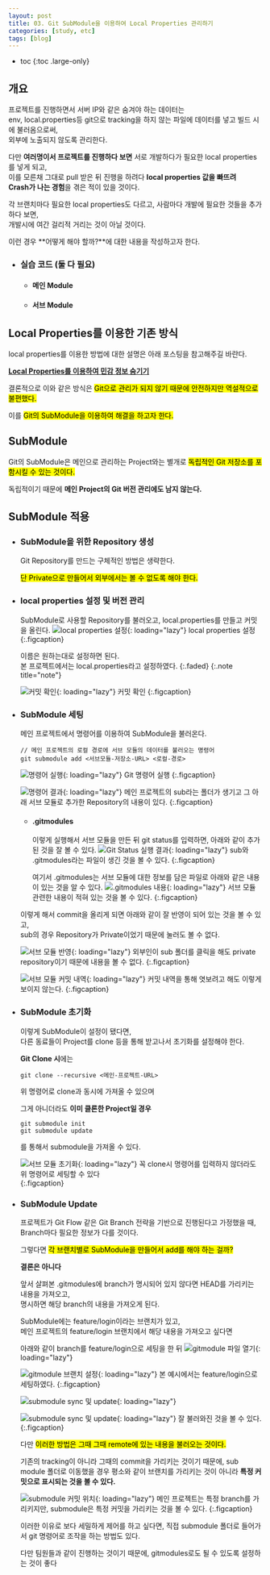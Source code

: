 ```yaml
---
layout: post
title: 03. Git SubModule을 이용하여 Local Properties 관리하기
categories: [study, etc]
tags: [blog]
---
```


- toc
{:toc .large-only}

## 개요

프로젝트를 진행하면서 서버 IP와 같은 숨겨야 하는 데이터는      
env, local.properties등 git으로 tracking을 하지 않는 파일에 데이터를 넣고 빌드 시에 불러옴으로써,     
외부에 노출되지 않도록 관리한다.

다만 **여러명이서 프로젝트를 진행하다 보면** 서로 개발하다가 필요한 local properties를 넣게 되고,     
이를 모른채 그대로 pull 받은 뒤 진행을 하려다 **local properties 값을 빠뜨려**     
**Crash가 나는 경험**을 겪은 적이 있을 것이다.

각 브랜치마다 필요한 local properties도 다르고, 사람마다 개발에 필요한 것들을 추가하다 보면,     
개발시에 여간 걸리적 거리는 것이 아닐 것이다.

이런 경우 **어떻게 해야 할까?**에 대한 내용을 작성하고자 한다.

+ ### 실습 코드 (둘 다 필요)
  + #### 메인 Module
     <a href="https://github.com/HangeulMansae/AndroidOriginModule" title="GitHub" class="no-mark-external" target="_blank" style="width: 3rem; height: 4rem; font-size: 1.4rem; line-height: 3rem; border-bottom-width: 2px;
    border-bottom-style: solid; text-decoration: none; padding: 0 0 .5rem 0;"> 
         <span class="icon-github"></span>
     </a>
  + #### 서브 Module
     <a href="https://github.com/HangeulMansae/AndroidSubModule" title="GitHub" class="no-mark-external" target="_blank" style="width: 3rem; height: 4rem; font-size: 1.4rem; line-height: 3rem; border-bottom-width: 2px;
    border-bottom-style: solid; text-decoration: none; padding: 0 0 .5rem 0;"> 
         <span class="icon-github"></span>
     </a>

## Local Properties를 이용한 기존 방식
local properties를 이용한 방법에 대한 설명은 아래 포스팅을 참고해주길 바란다.

[**Local Properties를 이용하여 민감 정보 숨기기**]("https://hangeulmansae.github.io/study/android/2024-12-14-4.-Local-Properties%EB%A5%BC-%EC%9D%B4%EC%9A%A9%ED%95%98%EC%97%AC-%EC%84%9C%EB%B2%84-IP-%EB%93%B1-%EB%AF%BC%EA%B0%90-%EC%A0%95%EB%B3%B4-%EC%88%A8%EA%B8%B0%EA%B8%B0/")

결론적으로 이와 같은 방식은 <mark>Git으로 관리가 되지 않기 때문에 안전하지만 역설적으로 불편했다.</mark>

이를 <mark>Git의 SubModule을 이용하여 해결을 하고자 한다.</mark>

## SubModule
Git의 SubModule은 메인으로 관리하는 Project와는 별개로 <mark>독립적인 Git 저장소를 포함시킬 수 있는 것이다.</mark>

독립적이기 때문에 **메인 Project의 Git 버전 관리에도 남지 않는다.**


## SubModule 적용
 + ### SubModule을 위한 Repository 생성
   Git Repository를 만드는 구체적인 방법은 생략한다.

   <mark>단 Private으로 만들어서 외부에서는 볼 수 없도록 해야 한다.</mark>

 + ### local properties 설정 및 버전 관리
    SubModule로 사용할 Repository를 불러오고, local.properties를 만들고 커밋을 올린다.
    ![local properties 설정](/assets/img/study/etc/Git%20SubModule을%20이용하여%20Local%20Properties%20관리하기/로컬프로퍼티%20설정.png){: loading="lazy"}
    local properties 설정
    {:.figcaption}    

    이름은 원하는대로 설정하면 된다.     
    본 프로젝트에서는 local.properties라고 설정하였다.
    {:.faded}
    {:.note title="note"} 

    ![커밋 확인](/assets/img/study/etc/Git%20SubModule을%20이용하여%20Local%20Properties%20관리하기/서브모듈%20커밋%20확인.png){: loading="lazy"}
    커밋 확인
    {:.figcaption}    

+ ### SubModule 세팅
    메인 프로젝트에서 명령어를 이용하여 SubModule을 불러온다.

    ```
    // 메인 프로젝트의 로컬 경로에 서브 모듈의 데이터를 불러오는 명령어
    git submodule add <서브모듈-저장소-URL> <로컬-경로>
    ```

    ![명령어 실행](/assets/img/study/etc/Git%20SubModule을%20이용하여%20Local%20Properties%20관리하기/서브모듈%20명령어%20실행.png){: loading="lazy"}
    Git 명령어 실행
    {:.figcaption}    

    ![명령어 결과](/assets/img/study/etc/Git%20SubModule을%20이용하여%20Local%20Properties%20관리하기/서브모듈%20명령어%20결과.png){: loading="lazy"}
    메인 프로젝트의 sub라는 폴더가 생기고 그 아래 서브 모듈로 추가한 Repository의 내용이 있다.
    {:.figcaption}    

    + #### .gitmodules
        이렇게 실행해서 서브 모듈을 만든 뒤 git status를 입력하면,
        아래와 같이 추가된 것을 잘 볼 수 있다.
        ![Git Status 실행 결과](/assets/img/study/etc/Git%20SubModule을%20이용하여%20Local%20Properties%20관리하기/status실행%20결과.png){: loading="lazy"}
        sub와 .gitmodules라는 파일이 생긴 것을 볼 수 있다.
        {:.figcaption}    

        여기서 .gitmodules는 서브 모듈에 대한 정보를 담은 파일로 아래와 같은 내용이 있는 것을 알 수 있다.
        ![.gitmodules 내용](/assets/img/study/etc/Git%20SubModule을%20이용하여%20Local%20Properties%20관리하기/gitmodules%20내용.png){: loading="lazy"}
        서브 모듈 관련한 내용이 적혀 있는 것을 볼 수 있다.
        {:.figcaption}        

    이렇게 해서 commit을 올리게 되면 아래와 같이 잘 반영이 되어 있는 것을 볼 수 있고,     
    sub의 경우 Repository가 Private이었기 때문에 눌러도 볼 수 없다.

    ![서브 모듈 반영](/assets/img/study/etc/Git%20SubModule을%20이용하여%20Local%20Properties%20관리하기/서브모듈%20세팅%20완료.png){: loading="lazy"}
    외부인이 sub 폴더를 클릭을 해도 private repository이기 때문에 내용을 볼 수 없다.
    {:.figcaption}        

    ![서브 모듈 커밋 내역](/assets/img/study/etc/Git%20SubModule을%20이용하여%20Local%20Properties%20관리하기/서브모듈%20커밋%20내역.png){: loading="lazy"}
    커밋 내역을 통해 엿보려고 해도 이렇게 보이지 않는다.
    {:.figcaption} 

+ ### SubModule 초기화
    이렇게 SubModule이 설정이 됐다면,     
    다른 동료들이 Project를 clone 등을 통해 받고나서 초기화를 설정해야 한다.

    **Git Clone 시**에는
    ```
    git clone --recursive <메인-프로젝트-URL>
    ```

    위 명령어로 clone과 동시에 가져올 수 있으며

    그게 아니더라도 **이미 클론한 Project일 경우**
    ```
    git submodule init
    git submodule update
    ```
    를 통해서 submodule을 가져올 수 있다.

    ![서브 모듈 초기화](/assets/img/study/etc/Git%20SubModule을%20이용하여%20Local%20Properties%20관리하기/서브모듈%20불러오기%20명령어.png){: loading="lazy"}
    꼭 clone시 명령어를 입력하지 않더라도 위 명령어로 세팅할 수 있다    
    {:.figcaption} 

+ ### SubModule Update
    프로젝트가 Git Flow 같은 Git Branch 전략을 기반으로 진행된다고 가정했을 때,     
    Branch마다 필요한 정보가 다를 것이다.

    그렇다면 <mark>각 브랜치별로 SubModule을 만들어서 add를 해야 하는 걸까?</mark>

    **결론은 아니다**

    앞서 살펴본 .gitmodules에 branch가 명시되어 있지 않다면 HEAD를 가리키는 내용을 가져오고,     
    명시하면 해당 branch의 내용을 가져오게 된다.

    SubModule에는 feature/login이라는 브랜치가 있고,     
    메인 프로젝트의 feature/login 브랜치에서 해당 내용을 가져오고 싶다면


    아래와 같이 branch를 feature/login으로 세팅을 한 뒤 
    ![gitmodule 파일 열기](/assets/img/study/etc/Git%20SubModule을%20이용하여%20Local%20Properties%20관리하기/gitmodule%20파일%20열기.png){: loading="lazy"}

    ![gitmodule 브랜치 설정](/assets/img/study/etc/Git%20SubModule을%20이용하여%20Local%20Properties%20관리하기/gitmodule%20브랜치%20설정.png){: loading="lazy"}
    본 예시에서는 feature/login으로 세팅하였다.
    {:.figcaption} 

    ![submodule sync 및 update](/assets/img/study/etc/Git%20SubModule을%20이용하여%20Local%20Properties%20관리하기/서브모듈%20업데이트.png){: loading="lazy"}

    ![submodule sync 및 update](/assets/img/study/etc/Git%20SubModule을%20이용하여%20Local%20Properties%20관리하기/서브모듈%20업데이트%20결과.png){: loading="lazy"}
    잘 불러와진 것을 볼 수 있다.
    {:.figcaption} 

    다만 <mark>이러한 방법은 그때 그때 remote에 있는 내용을 불러오는 것이다.</mark>

    기존의 tracking이 아니라 그때의 commit을 가리키는 것이기 때문에,
    sub module 폴더로 이동했을 경우 평소와 같이 브랜치를 가리키는 것이 아니라 **특정 커밋으로 표시되는 것을 볼 수 있다.**

    ![submodule 커밋 위치](/assets/img/study/etc/Git%20SubModule을%20이용하여%20Local%20Properties%20관리하기/서브모듈%20커밋%20위치.png){: loading="lazy"}
    메인 프로젝트는 특정 branch를 가리키지만, submodule은 특정 커밋을 가리키는 것을 볼 수 있다.
    {:.figcaption} 

    이러한 이유로 보다 세밀하게 제어를 하고 싶다면, 직접 submodule 폴더로 들어가서 git 명령어로 조작을 하는 방법도 있다.

    다만 팀원들과 같이 진행하는 것이기 때문에, gitmodules로도 될 수 있도록 설정하는 것이 좋다

